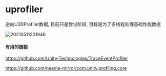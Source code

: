 # uprofiler

逆向U3DProfiler数据, 目前只是尝试阶段, 目标是为了多线程处理基础性能数据

![20210511201946](https://cdn.jsdelivr.net/gh/yhnu/PicBed/images20210511201946.png)

#### 有用的链接

https://github.com/Unity-Technologies/TraceEventProfiler

https://github.com/needle-mirror/com.unity.profiling.core
